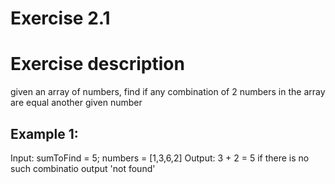 # Exercise 2.1
# Exercise description
given an array of numbers, find if any combination of 2 numbers in the array are equal another given number

## Example 1:
Input: 
    sumToFind = 5;
    numbers = [1,3,6,2]
Output: 
    3 + 2 = 5
    if there is no such combinatio output 'not found'

